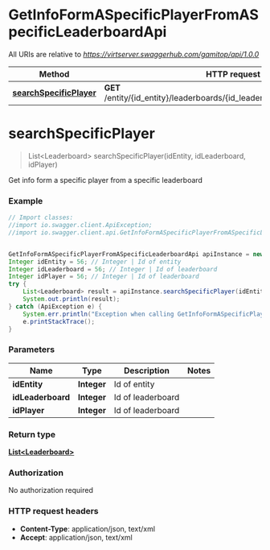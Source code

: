 # GetInfoFormASpecificPlayerFromASpecificLeaderboardApi

All URIs are relative to *https://virtserver.swaggerhub.com/gamitop/api/1.0.0*

Method | HTTP request | Description
------------- | ------------- | -------------
[**searchSpecificPlayer**](GetInfoFormASpecificPlayerFromASpecificLeaderboardApi.md#searchSpecificPlayer) | **GET** /entity/{id_entity}/leaderboards/{id_leaderboard}/players/{id_player} | 


<a name="searchSpecificPlayer"></a>
# **searchSpecificPlayer**
> List&lt;Leaderboard&gt; searchSpecificPlayer(idEntity, idLeaderboard, idPlayer)



Get info form a specific player from a specific leaderboard 

### Example
```java
// Import classes:
//import io.swagger.client.ApiException;
//import io.swagger.client.api.GetInfoFormASpecificPlayerFromASpecificLeaderboardApi;


GetInfoFormASpecificPlayerFromASpecificLeaderboardApi apiInstance = new GetInfoFormASpecificPlayerFromASpecificLeaderboardApi();
Integer idEntity = 56; // Integer | Id of entity
Integer idLeaderboard = 56; // Integer | Id of leaderboard
Integer idPlayer = 56; // Integer | Id of leaderboard
try {
    List<Leaderboard> result = apiInstance.searchSpecificPlayer(idEntity, idLeaderboard, idPlayer);
    System.out.println(result);
} catch (ApiException e) {
    System.err.println("Exception when calling GetInfoFormASpecificPlayerFromASpecificLeaderboardApi#searchSpecificPlayer");
    e.printStackTrace();
}
```

### Parameters

Name | Type | Description  | Notes
------------- | ------------- | ------------- | -------------
 **idEntity** | **Integer**| Id of entity |
 **idLeaderboard** | **Integer**| Id of leaderboard |
 **idPlayer** | **Integer**| Id of leaderboard |

### Return type

[**List&lt;Leaderboard&gt;**](Leaderboard.md)

### Authorization

No authorization required

### HTTP request headers

 - **Content-Type**: application/json, text/xml
 - **Accept**: application/json, text/xml

